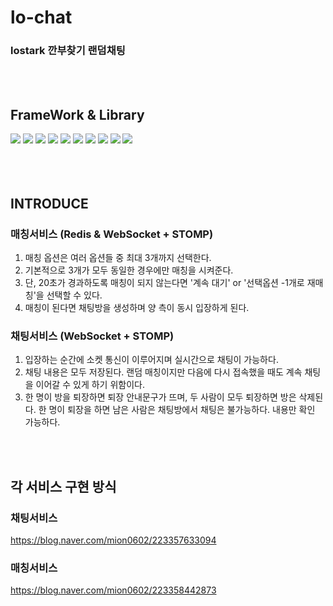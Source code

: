 # lo-chat
### lostark 깐부찾기 랜덤채팅
<br><br>
## FrameWork & Library
<img src="https://img.shields.io/badge/Spring Boot-6DB33F?style=for-the-badge&logo=SpringBoot&logoColor=white"> <img src="https://img.shields.io/badge/mysql-4479A1?style=for-the-badge&logo=mysql&logoColor=white"> <img src="https://img.shields.io/badge/React-61DAFB?style=for-the-badge&logo=React&logoColor=black"/> <img src="https://img.shields.io/badge/spring security-6DB33F?style=for-the-badge&logo=springsecurity&logoColor=white"> <img src="https://img.shields.io/badge/spring data jpa-6DB33F?style=for-the-badge&logo=&logoColor=white"> <img src="https://img.shields.io/badge/redis-DC382D?style=for-the-badge&logo=Redis&logoColor=white"> <img src="https://img.shields.io/badge/socketJs-010101?style=for-the-badge&logo=socketdotio&logoColor=white"> <img src="https://img.shields.io/badge/amazon ec2-FF9900?style=for-the-badge&logo=amazonec2&logoColor=white"> <img src="https://img.shields.io/badge/github actions-2088FF?style=for-the-badge&logo=githubactions&logoColor=white"> <img src="https://img.shields.io/badge/jwt-97979A?style=for-the-badge&logo=&logoColor=white">
<br><br><br><br>

## INTRODUCE
### 매칭서비스 (Redis & WebSocket + STOMP)
1. 매칭 옵션은 여러 옵션들 중 최대 3개까지 선택한다.
2. 기본적으로 3개가 모두 동일한 경우에만 매칭을 시켜준다.
3. 단, 20초가 경과하도록 매칭이 되지 않는다면 '계속 대기' or '선택옵션 -1개로 재매 칭'을 선택할 수 있다. 
4. 매칭이 된다면 채팅방을 생성하며 양 측이 동시 입장하게 된다.

### 채팅서비스 (WebSocket + STOMP)
1. 입장하는 순간에 소켓 통신이 이루어지며 실시간으로 채팅이 가능하다.
2. 채팅 내용은 모두 저장된다. 랜덤 매칭이지만 다음에 다시 접속했을 때도 계속 채팅을 이어갈 수 있게 하기 위함이다.
3. 한 명이 방을 퇴장하면 퇴장 안내문구가 뜨며, 두 사람이 모두 퇴장하면 방은 삭제된다.
     한 명이 퇴장을 하면 남은 사람은 채팅방에서 채팅은 불가능하다. 내용만 확인 가능하다.

<br>
<br>

## 각 서비스 구현 방식

### 채팅서비스 
https://blog.naver.com/mion0602/223357633094

### 매칭서비스 
https://blog.naver.com/mion0602/223358442873
